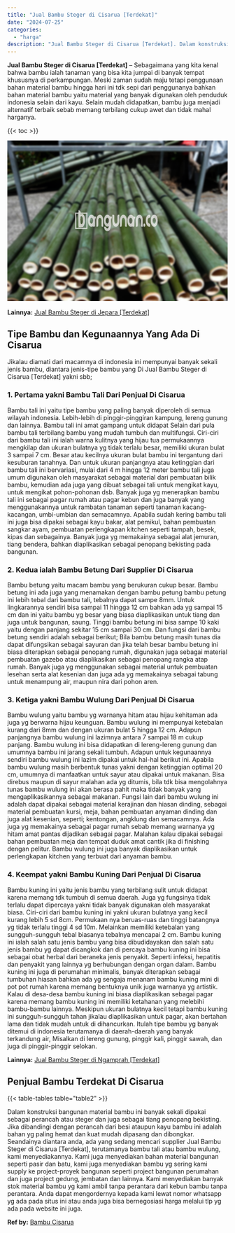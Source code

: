 ```yaml
---
title: "Jual Bambu Steger di Cisarua [Terdekat]"
date: "2024-07-25"
categories: 
  - "harga"
description: "Jual Bambu Steger di Cisarua [Terdekat]. Dalam konstruksi bangunan material bambu ini banyak sekali dipakai sebagai perancah atau steger dan juga sebagai tia..."
---
```


**Jual Bambu Steger di Cisarua \[Terdekat\]** – Sebagaimana yang kita kenal bahwa bambu ialah tanaman yang bisa kita jumpai di banyak tempat khususnya di perkampungan. Meski zaman sudah maju tetapi penggunaan bahan material bambu hingga hari ini tdk sepi dari penggunanya bahkan bahan material bambu yaitu material yang banyak digunakan oleh penduduk indonesia selain dari kayu. Selain mudah didapatkan, bambu juga menjadi alternatif terbaik sebab memang terbilang cukup awet dan tidak mahal harganya.

{{< toc >}}

![Jual Bambu Steger di Cisarua [Terdekat]](/images/jual-bambu-tali-40.png)

**Lainnya:** [Jual Bambu Steger di Jepara \[Terdekat\]](https://bambu.bangunan.co/jual-bambu-steger-di-jepara-terdekat/)

## Tipe Bambu dan Kegunaannya Yang Ada Di Cisarua

Jikalau diamati dari macamnya di indonesia ini mempunyai banyak sekali jenis bambu, diantara jenis-tipe bambu yang Di Jual Bambu Steger di Cisarua \[Terdekat\] yakni sbb;

### 1\. Pertama yakni Bambu Tali Dari Penjual Di Cisarua

Bambu tali ini yaitu tipe bambu yang paling banyak diperoleh di semua wilayah indonesia. Lebih-lebih di pinggir-pinggiran kampung, lereng gunung dan lainnya. Bambu tali ini amat gampang untuk didapat Selain dari pula bambu tali terbilang bambu yang mudah tumbuh dan multifungsi. Ciri-ciri dari bambu tali ini ialah warna kulitnya yang hijau tua permukaannya mengkilap dan ukuran bulatnya yg tidak terlalu besar, memiliki ukuran bulat 3 sampai 7 cm. Besar atau kecilnya ukuran bulat bambu ini tergantung dari kesuburan tanahnya. Dan untuk ukuran panjangnya atau ketinggian dari bambu tali ini bervariasi, mulai dari 4 m hingga 12 meter bambu tali juga umum digunakan oleh masyarakat sebagai material dari pembuatan bilik bambu, kemudian ada juga yang dibuat sebagai tali untuk mengikat kayu, untuk mengikat pohon-pohonan dsb. Banyak juga yg menerapkan bambu tali ini sebagai pagar rumah atau pagar kebun dan juga banyak yang menggunakannya untuk rambatan tanaman seperti tanaman kacang-kacangan, umbi-umbian dan semacamnya. Apabila sudah kering bambu tali ini juga bisa dipakai sebagai kayu bakar, alat pemikul, bahan pembuatan sangkar ayam, pembuatan perlengkapan kitchen seperti tampah, besek, kipas dan sebagainya. Banyak juga yg memakainya sebagai alat jemuran, tiang bendera, bahkan diaplikasikan sebagai penopang bekisting pada bangunan.

### 2\. Kedua ialah Bambu Betung Dari Supplier Di Cisarua

Bambu betung yaitu macam bambu yang berukuran cukup besar. Bambu betung ini ada juga yang menamakan dengan bambu petung bambu petung ini lebih tebal dari bambu tali, tebalnya dapat sampe 8mm. Untuk lingkarannya sendiri bisa sampai 11 hingga 12 cm bahkan ada yg sampai 15 cm dan ini yaitu bambu yg besar yang biasa diaplikasikan untuk tiang dan juga untuk bangunan, saung. Tinggi bambu betung ini bisa sampe 10 kaki yaitu dengan panjang sekitar 15 cm sampai 30 cm. Dan fungsi dari bambu betung sendiri adalah sebagai berikut; Bila bambu betung masih tunas dia dapat difungsikan sebagai sayuran dan jika telah besar bambu betung ini biasa diterapkan sebagai penopang rumah, digunakan juga sebagai material pembuatan gazebo atau diaplikasikan sebagai penopang rangka atap rumah. Banyak juga yg menggunakan sebagai material untuk pembuatan lesehan serta alat kesenian dan juga ada yg memakainya sebagai tabung untuk menampung air, maupun nira dari pohon aren.

### 3\. Ketiga yakni Bambu Wulung Dari Penjual Di Cisarua

Bambu wulung yaitu bambu yg warnanya hitam atau hijau kehitaman ada juga yg berwarna hijau keunguan. Bambu wulung ini mempunyai ketebalan kurang dari 8mm dan dengan ukuran bulat 5 hingga 12 cm. Adapun panjangnya bambu wulung ini lazimnya antara 7 sampai 18 m cukup panjang. Bambu wulung ini bisa didapatkan di lereng-lereng gunung dan umumnya bambu ini jarang sekali tumbuh. Adapun untuk kegunaannya sendiri bambu wulung ini lazim dipakai untuk hal-hal berikut ini. Apabila bambu wulung masih berbentuk tunas yakni dengan ketinggian optimal 20 cm, umumnya di manfaatkan untuk sayur atau dipakai untuk makanan. Bisa direbus maupun di sayur malahan ada yg ditumis, bila tdk bisa mengolahnya tunas bambu wulung ini akan berasa pahit maka tidak banyak yang mengaplikasikannya sebagai makanan. Fungsi lain dari bambu wulung ini adalah dapat dipakai sebagai material kerajinan dan hiasan dinding, sebagai material pembuatan kursi, meja, bahan pembuatan anyaman dinding dan juga alat kesenian, seperti; kentongan, angklung dan semacamnya. Ada juga yg memakainya sebagai pagar rumah sebab memang warnanya yg hitam amat pantas dijadikan sebagai pagar. Malahan kalau dipakai sebagai bahan pembuatan meja dan tempat duduk amat cantik jika di finishing dengan pelitur. Bambu wulung ini juga banyak diaplikasikan untuk perlengkapan kitchen yang terbuat dari anyaman bambu.

### 4\. Keempat yakni Bambu Kuning Dari Penjual Di Cisarua

Bambu kuning ini yaitu jenis bambu yang terbilang sulit untuk didapat karena memang tdk tumbuh di semua daerah. Juga yg fungsinya tidak terlalu dapat dipercaya yakni tidak banyak digunakan oleh masyarakat biasa. Ciri-ciri dari bambu kuning ini yakni ukuran bulatnya yang kecil kurang lebih 5 sd 8cm. Permukaan nya beruas-ruas dan tinggi batangnya yg tidak terlalu tinggi 4 sd 10m. Melainkan memiliki ketebalan yang sungguh-sungguh tebal biasanya tebalnya mencapai 2 cm. Bambu kuning ini ialah salah satu jenis bambu yang bisa dibudidayakan dan salah satu jenis bambu yg dapat dicangkok dan di percaya bambu kuning ini bisa sebagai obat herbal dari beraneka jenis penyakit. Seperti infeksi, hepatitis dan penyakit yang lainnya yg berhubungan dengan organ dalam. Bambu kuning ini juga di perumahan minimalis, banyak diterapkan sebagai tumbuhan hiasan bahkan ada yg sengaja menanam bambu kuning mini di pot pot rumah karena memang bentuknya unik juga warnanya yg artistik. Kalau di desa-desa bambu kuning ini biasa diaplikasikan sebagai pagar karena memang bambu kuning ini memiliki ketahanan yang melebihi bambu-bambu lainnya. Meskipun ukuran bulatnya kecil tetapi bambu kuning ini sungguh-sungguh tahan jikalau diaplikasikan untuk pagar, akan bertahan lama dan tidak mudah untuk di dihancurkan. Itulah tipe bambu yg banyak ditemui di indonesia terutamanya di daerah-daerah yang banyak terkandung air, Misalkan di lereng gunung, pinggir kali, pinggir sawah, dan juga di pinggir-pinggir selokan.

**Lainnya:** [Jual Bambu Steger di Ngamprah \[Terdekat\]](https://bambu.bangunan.co/jual-bambu-steger-di-ngamprah-terdekat/)

## Penjual Bambu Terdekat Di Cisarua

{{< table-tables table="table2" >}}

Dalam konstruksi bangunan material bambu ini banyak sekali dipakai sebagai perancah atau steger dan juga sebagai tiang penopang bekisting. Jika dibandingi dengan perancah dari besi ataupun kayu bambu ini adalah bahan yg paling hemat dan kuat mudah dipasang dan dibongkar. Seandainya diantara anda, ada yang sedang mencari supplier Jual Bambu Steger di Cisarua \[Terdekat\], terutamanya bambu tali atau bambu wulung, kami menyediakannya. Kami juga menyediakan bahan material bangunan seperti pasir dan batu, kami juga menyediakan bambu yg sering kami supply ke project-proyek bangunan seperti project bangunan perumahan dan juga project gedung, jembatan dan lainnya. Kami menyediakan banyak stok material bambu yg kami ambil tanpa perantara dari kebun bambu tanpa perantara. Anda dapat mengordernya kepada kami lewat nomor whatsapp yg ada pada situs ini atau anda juga bisa bernegosiasi harga melalui tlp yg ada pada website ini juga.

**Ref by:** [Bambu Cisarua](https://id.wikipedia.org/wiki/Bambu)
